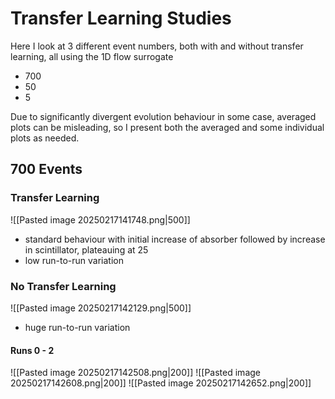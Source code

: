 
# Transfer Learning Studies

Here I look at 3 different event numbers, both with and without transfer learning, all using the 1D flow surrogate
- 700
- 50
- 5

Due to significantly divergent evolution behaviour in some case, averaged plots can be misleading, so I present both the averaged and some individual plots as needed.

## 700 Events

### Transfer Learning 

![[Pasted image 20250217141748.png|500]]
- standard behaviour with initial increase of absorber followed by increase in scintillator, plateauing at 25
- low run-to-run variation

### No Transfer Learning

![[Pasted image 20250217142129.png|500]]

- huge run-to-run variation

#### Runs 0 - 2

![[Pasted image 20250217142508.png|200]] ![[Pasted image 20250217142608.png|200]] ![[Pasted image 20250217142652.png|200]]


